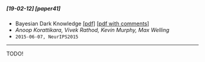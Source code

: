 ##### [19-02-12] [paper41]
-  Bayesian Dark Knowledge [[pdf]](https://arxiv.org/abs/1506.04416) [[pdf with comments]]()
- *Anoop Korattikara, Vivek Rathod, Kevin Murphy, Max Welling*
- `2015-06-07, NeurIPS2015`

****

TODO!
